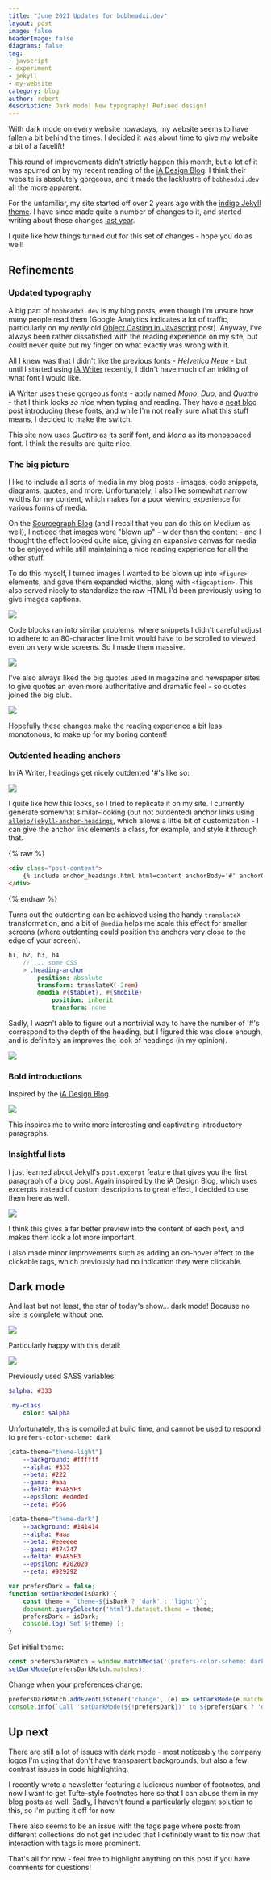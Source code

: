 ```yaml
---
title: "June 2021 Updates for bobheadxi.dev"
layout: post
image: false
headerImage: false
diagrams: false
tag:
- javscript
- experiment
- jekyll
- my-website
category: blog
author: robert
description: Dark mode! New typography! Refined design!
---
```


With dark mode on every website nowadays, my website seems to have fallen a bit behind the times. I decided it was about time to give my website a bit of a facelift!

This round of improvements didn't strictly happen this month, but a lot of it was spurred on by my recent reading of the [iA Design Blog](https://ia.net/design/blog). I think their website is absolutely gorgeous, and it made the lacklustre of `bobheadxi.dev` all the more apparent.

For the unfamiliar, my site started off over 2 years ago with the [indigo Jekyll theme](https://github.com/sergiokopplin/indigo). I have since made quite a number of changes to it, and started writing about these changes [last year](/march-2020-site-updates).

I quite like how things turned out for this set of changes - hope you do as well!

## Refinements

### Updated typography

A big part of `bobheadxi.dev` is my blog posts, even though I'm unsure how many people read them (Google Analytics indicates a lot of traffic, particularly on my *really* old [Object Casting in Javascript](/object-casting-in-javascript/) post). Anyway, I've always been rather dissatisfied with the reading experience on my site, but could never quite put my finger on what exactly was wrong with it.

All I knew was that I didn't like the previous fonts - *‌Helvetica Neue* - but until I started using [iA Writer](https://ia.net/writer) recently, I didn't have much of an inkling of what font I would like.

iA Writer uses these gorgeous fonts - aptly named *Mono*, *Duo*, and *Quattro* - that I think looks *so nice* when typing and reading. They have a [neat blog post introducing these fonts](https://ia.net/writer/blog/a-typographic-christmas), and while I'm not really sure what this stuff means, I decided to  make the switch.

This site now uses *Quattro* as its serif font, and *Mono* as its monospaced font. I think the results are quite nice.

### The big picture

I like to include all sorts of media in my blog posts - images, code snippets, diagrams, quotes, and more. Unfortunately, I also like somewhat narrow widths for my content, which makes for a poor viewing experience for various forms of media.

On the [Sourcegraph Blog]() (and I recall that you can do this on Medium as well), I noticed that images were "blown up" - wider than the content - and I thought the effect looked quite nice, giving an expansive canvas for media to be enjoyed while still maintaining a nice reading experience for all the other stuff.

To do this myself, I turned images I wanted to be blown up into `<figure>` elements, and gave them expanded widths, along with `<figcaption>`. This also served nicely to standardize the raw HTML I'd been previously using to give images captions.

![](../../assets/images/dark-mode/wide-image.png)

Code blocks ran into similar problems, where snippets I didn't careful adjust to adhere to an 80-character line limit would have to be scrolled to viewed, even on very wide screens. So I made them massive.

![](../../assets/images/dark-mode/wide-code.png)

I've also always liked the big quotes used in magazine and newspaper sites to give quotes an even more authoritative and dramatic feel - so quotes joined the big club.

![](../../assets/images/dark-mode/wide-quote.png)

Hopefully these changes make the reading experience a bit less monotonous, to make up for my boring content!

### Outdented heading anchors

In iA Writer, headings get nicely outdented '#'s like so:

![](../../assets/images/dark-mode/header-outdent-ia.png)

I quite like how this looks, so I tried to replicate it on my site. I currently generate somewhat similar-looking (but not outdented) anchor links using [`allejo/jekyll-anchor-headings`](https://github.com/allejo/jekyll-anchor-headings), which allows a little bit of customization - I can give the anchor link elements a class, for example, and style it through that.

{% raw %}

```html
<div class="post-content">
    {% include anchor_headings.html html=content anchorBody='#' anchorClass='heading-anchor' beforeHeading=true %}
</div>
```

{% endraw %}

Turns out the outdenting can be achieved using the handy `translateX` transformation, and a bit of `@media` helps me scale this effect for smaller screens (where outdenting could position the anchors very close to the edge of your screen).

```sass
h1, h2, h3, h4
	// ... some CSS
	> .heading-anchor
		position: absolute
		transform: translateX(-2rem)
		@media #{$tablet}, #{$mobile}
			position: inherit
			transform: none
```

Sadly, I wasn't able to figure out a nontrivial way to have the number of '#'s correspond to the depth of the heading, but I figured this was close enough, and is definitely an improves the look of headings (in my opinion).

![](../../assets/images/dark-mode/header-outdent-bob.png)

### Bold introductions

Inspired by the [iA Design Blog](https://ia.net/design/blog).

![](../../assets/images/dark-mode/wide-intro.png)

This inspires me to write more interesting and captivating introductory paragraphs.

### Insightful lists

I just learned about Jekyll's `post.excerpt` feature that gives you the first paragraph of a blog post. Again inspired by the iA Design Blog, which uses excerpts instead of custom descriptions to great effect, I decided to use them here as well.

![](../../assets/images/dark-mode/light-blog-listing.gif)

I think this gives a far better preview into the content of each post, and makes them look a lot more important.

I also made minor improvements such as adding an on-hover effect to the clickable tags, which previously had no indication they were clickable.

## Dark mode

And last but not least, the star of today's show... dark mode! Because no site is complete without one.

![](../../assets/images/dark-mode/light-to-dark.gif)

Particularly happy with this detail:

![](../../assets/images/dark-mode/dark-blog-listing.gif)

Previously used SASS variables:

```sass
$alpha: #333

.my-class
	color: $alpha
```

Unfortunately, this is compiled at build time, and cannot be used to respond to `prefers-color-scheme: dark`

```sass
[data-theme="theme-light"]
    --background: #ffffff
    --alpha: #333
    --beta: #222
    --gama: #aaa
    --delta: #5A85F3
    --epsilon: #ededed
    --zeta: #666

[data-theme="theme-dark"]
    --background: #141414
    --alpha: #aaa
    --beta: #eeeeee
    --gama: #474747
    --delta: #5A85F3
    --epsilon: #202020
    --zeta: #929292
```

```js
var prefersDark = false;
function setDarkMode(isDark) {
    const theme = `theme-${isDark ? 'dark' : 'light'}`;
    document.querySelector('html').dataset.theme = theme;
    prefersDark = isDark;
    console.log(`Set ${theme}`);
}
```

Set initial theme:

```js
const prefersDarkMatch = window.matchMedia('(prefers-color-scheme: dark)');
setDarkMode(prefersDarkMatch.matches);
```

Change when your preferences change:

```js
prefersDarkMatch.addEventListener('change', (e) => setDarkMode(e.matches));
console.info(`Call 'setDarkMode(${!prefersDark})' to ${prefersDark ? 'disable' : 'enable'} dark mode`);
```

## Up next

There are still a lot of issues with dark mode - most noticeably the company logos I'm using that don't have transparent backgrounds, but also a few contrast issues in code highlighting.

I recently wrote a newsletter featuring a ludicrous number of footnotes, and now I want to get Tufte-style footnotes here so that I can abuse them in my blog posts as well. Sadly, I haven't found a particularly elegant solution to this, so I'm putting it off for now.

There also seems to be an issue with the tags page where posts from different collections do not get included that I definitely want to fix now that interaction with tags is more prominent.

That's all for now - feel free to highlight anything on this post if you have comments for questions!